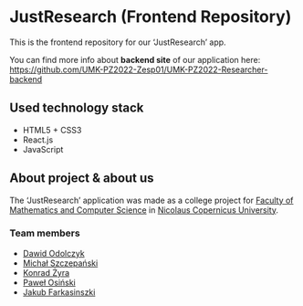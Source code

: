 # JustResearch (Frontend Repository)

This is the frontend repository for our ‘JustResearch’ app.

You can find more info about **backend site** of our application here: https://github.com/UMK-PZ2022-Zesp01/UMK-PZ2022-Researcher-backend

## Used technology stack
* HTML5 + CSS3
* React.js
* JavaScript

## About project & about us

The ‘JustResearch’ application was made as a college project for [Faculty of Mathematics and Computer Science](https://www.mat.umk.pl/) in [Nicolaus Copernicus University](https://www.umk.pl).

### Team members
* [Dawid Odolczyk](https://github.com/odolczykd)
* [Michał Szczepański](https://github.com/RimbiBimbi1)
* [Konrad Żyra](https://github.com/Zyrekk)
* [Paweł Osiński](https://github.com/osik2000)
* [Jakub Farkasinszki](https://github.com/JJJayKob)
